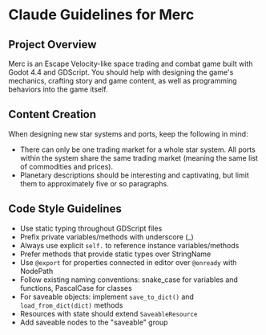 # Claude Guidelines for Merc

## Project Overview
Merc is an Escape Velocity-like space trading and combat game built with Godot
4.4 and GDScript. You should help with designing the game's mechanics, crafting
story and game content, as well as programming behaviors into the game itself.

## Content Creation
When designing new star systems and ports, keep the following in mind:
- There can only be one trading market for a whole star system. All ports within
the system share the same trading market (meaning the same list of commodities
and prices).
- Planetary descriptions should be interesting and captivating, but limit them
to approximately five or so paragraphs.

## Code Style Guidelines
- Use static typing throughout GDScript files
- Prefix private variables/methods with underscore (_)
- Always use explicit `self.` to reference instance variables/methods
- Prefer methods that provide static types over StringName
- Use `@export` for properties connected in editor over `@onready` with NodePath
- Follow existing naming conventions: snake_case for variables and functions, PascalCase for classes
- For saveable objects: implement `save_to_dict()` and `load_from_dict(dict)` methods
- Resources with state should extend `SaveableResource`
- Add saveable nodes to the "saveable" group